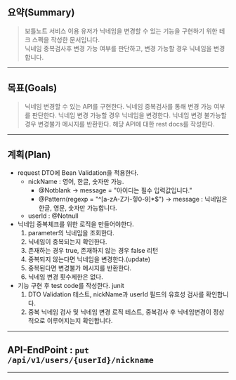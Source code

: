 ## 요약(Summary)

> 보틀노트 서비스 이용 유저가 닉네임을 변경할 수 있는 기능을 구현하기 위한 테크 스펙을 작성한 문서입니다.<br>
> 닉네임 중복검사후 변경 가능 여부를 판단하고, 변경 가능할 경우 닉네임을 변경합니다.<br>

---------

## 목표(Goals)

> 닉네임 변경할 수 있는 API를 구현한다.
> 닉네임 중복검사를 통해 변경 가능 여부를 판단한다.
> 닉네임 변경 가능할 경우 닉네임을 변경한다.
> 닉네임 변경 불가능할 경우 변경불가 메시지를 반환한다.
> 해당 API에 대한 rest docs를 작성한다.

---------

## 계획(Plan)
- request DTO에 Bean Validation을 적용한다.
    - nickName : 영어, 한글, 숫자만 가능. 
        - @Notblank -> message = "아이디는 필수 입력값입니다."
        - @Pattern(regexp = "^[a-zA-Z가-힣0-9]*$") -> message : 닉네임은 한글, 영문, 숫자만 가능합니다.
    - userId : @Notnull
- 닉네임 중복체크를 위한 로직을 만들어야한다.
  1. parameter의 닉네임을 조회한다.
  2. 닉네임이 중복되는지 확인한다.
  3. 존재하는 경우 true, 존재하지 않는 경우 false 리턴
  4. 중복되지 않는다면 닉네임을 변경한다.(update)
  5. 중복된다면 변경불가 메시지를 반환한다.
  6. 닉네임 변경 횟수제한은 없다.
- 기능 구현 후 test code를 작성한다. junit
  1. DTO Validation 테스트, nickName과 userId 필드의 유효성 검사를 확인합니다.
  2. 중복 닉네임 검사 및 닉네임 변경 로직 테스트, 중복검사 후 닉네임변경이 정상적으로 이루어지는지 확인합니다.

---------

## API-EndPoint :  `put /api/v1/users/{userId}/nickname`

---------



